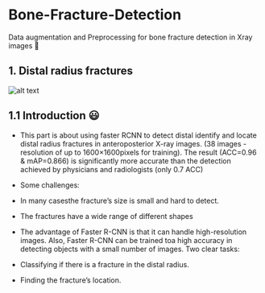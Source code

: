 # Bone-Fracture-Detection 
Data augmentation and Preprocessing for bone fracture detection in Xray images :raising_hand:

## 1. Distal radius fractures

![alt text](https://www.gchandtherapy.com/wp-content/uploads/2017/04/fractureddistalradius.png)

## 1.1 Introduction :smiley:

- This part is about using faster RCNN to detect distal identify and locate distal radius fractures in anteroposterior X-ray images.  (38 images - resolution of up to 1600×1600pixels for training). The result (ACC=0.96 & mAP=0.866) is significantly more accurate than the detection achieved by physicians and radiologists (only 0.7 ACC)

- Some challenges:

 - In many casesthe fracture’s size is small and hard to detect.
 - The fractures have a wide range of different shapes

- The advantage of Faster R-CNN is that it can handle high-resolution images. Also, Faster R-CNN can be trained toa high accuracy in detecting objects with a small number of images. Two clear tasks:

 - Classifying if there is a fracture in the distal radius. 
 - Finding the fracture’s location. 

